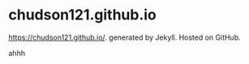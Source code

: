 chudson121.github.io
========

https://chudson121.github.io/. 
generated by Jekyll. 
Hosted on GitHub.

ahhh




